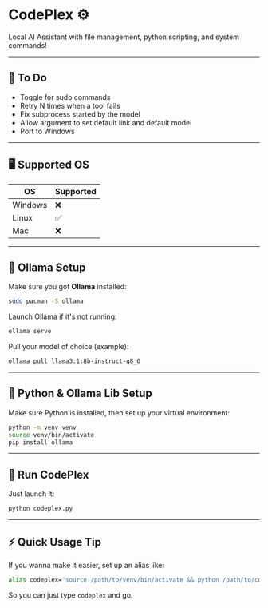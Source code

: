# CodePlex ⚙️
Local AI Assistant with file management, python scripting, and system commands!

---

## 🚧 To Do

- Toggle for sudo commands
- Retry N times when a tool fails
- Fix subprocess started by the model
- Allow argument to set default link and default model
- Port to Windows

---

## 🖥️ Supported OS

| OS      | Supported |
|---------|-----------|
| Windows | ❌        |
| Linux   | ✅        |
| Mac     | ❌        |

---

## 🧠 Ollama Setup

Make sure you got **Ollama** installed:

```bash
sudo pacman -S ollama
````

Launch Ollama if it's not running:

```bash
ollama serve
```

Pull your model of choice (example):

```bash
ollama pull llama3.1:8b-instruct-q8_0
```

---

## 🐍 Python & Ollama Lib Setup

Make sure Python is installed, then set up your virtual environment:

```bash
python -m venv venv
source venv/bin/activate
pip install ollama
```

---

## 🚀 Run CodePlex

Just launch it:

```bash
python codeplex.py
```

---

## ⚡ Quick Usage Tip

If you wanna make it easier, set up an alias like:

```bash
alias codeplex='source /path/to/venv/bin/activate && python /path/to/codeplex.py'
```

So you can just type `codeplex` and go.
